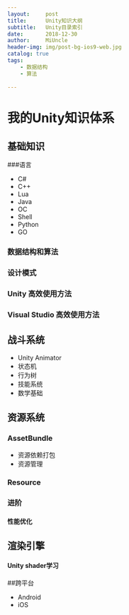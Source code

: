 ```yaml
---
layout:     post
title:      Unity知识大纲
subtitle:   Unity目录索引
date:       2018-12-30
author:     MiUncle
header-img: img/post-bg-ios9-web.jpg
catalog: true
tags:
    - 数据结构
    - 算法
    
---
```


# 我的Unity知识体系 

## 基础知识 
###语言 
- C#
- C++
- Lua
- Java
- OC  
- Shell
- Python
- GO
### 数据结构和算法      
### 设计模式  
### Unity 高效使用方法  
### Visual Studio 高效使用方法  


## 战斗系统  
- Unity Animator  
- 状态机  
- 行为树  
- 技能系统
- 数学基础 

## 资源系统  
### AssetBundle  
- 资源依赖打包  
- 资源管理  
### Resource    

### 进阶 
#### 性能优化  

## 渲染引擎
#### Unity shader学习  
##跨平台
-  Android
-  iOS

